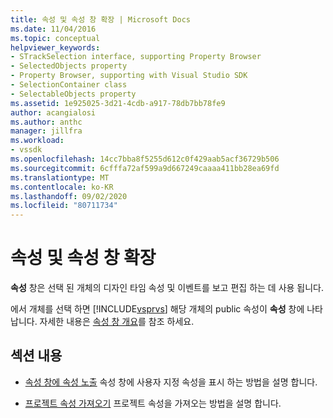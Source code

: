 ```yaml
---
title: 속성 및 속성 창 확장 | Microsoft Docs
ms.date: 11/04/2016
ms.topic: conceptual
helpviewer_keywords:
- STrackSelection interface, supporting Property Browser
- SelectedObjects property
- Property Browser, supporting with Visual Studio SDK
- SelectionContainer class
- SelectableObjects property
ms.assetid: 1e925025-3d21-4cdb-a917-78db7bb78fe9
author: acangialosi
ms.author: anthc
manager: jillfra
ms.workload:
- vssdk
ms.openlocfilehash: 14cc7bba8f5255d612c0f429aab5acf36729b506
ms.sourcegitcommit: 6cfffa72af599a9d667249caaaa411bb28ea69fd
ms.translationtype: MT
ms.contentlocale: ko-KR
ms.lasthandoff: 09/02/2020
ms.locfileid: "80711734"
---
```

# <a name="extend-properties-and-the-property-window"></a>속성 및 속성 창 확장
**속성** 창은 선택 된 개체의 디자인 타임 속성 및 이벤트를 보고 편집 하는 데 사용 됩니다.

 에서 개체를 선택 하면 [!INCLUDE[vsprvs](../code-quality/includes/vsprvs_md.md)] 해당 개체의 public 속성이 **속성** 창에 나타납니다. 자세한 내용은 [속성 창 개요](../extensibility/internals/properties-window-overview.md)를 참조 하세요.

## <a name="in-this-section"></a>섹션 내용
- [속성 창에 속성 노출](../extensibility/exposing-properties-to-the-properties-window.md) 속성 창에 사용자 지정 속성을 표시 하는 방법을 설명 합니다.

- [프로젝트 속성 가져오기](../extensibility/getting-project-properties.md) 프로젝트 속성을 가져오는 방법을 설명 합니다.
